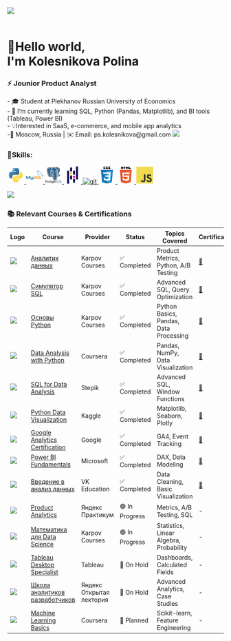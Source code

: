 <img src="https://user-images.githubusercontent.com/74038190/212750155-3ceddfbd-19d3-40a3-87af-8d329c8323c4.gif" width="1000">
<br><br>
<h1 align="left">  👋Hello world,<br>I'm Kolesnikova Polina</h1>
<h3 align="left">⚡ Jounior Product Analyst</h3>
- 🎓 Student at Plekhanov Russian University of Economics
<br>- 🌱 I’m currently learning SQL, Python (Pandas, Matplotlib), and BI tools (Tableau, Power BI)
<br>- 💡Interested in SaaS, e-commerce, and mobile app analytics 
<br>-📍 Moscow, Russia | ✉️ Email: ps.kolesnikova@gmail.com
<img src="https://www.animatedimages.org/data/media/562/animated-line-image-0426.gif" width="500">
<h3 align="left">🔧Skills:</h3>
<p align="left"> <a href="https://www.python.org" target="_blank" rel="noreferrer"> <img src="https://raw.githubusercontent.com/devicons/devicon/master/icons/python/python-original.svg" alt="python" width="40" height="40"/> </a> <a href="https://www.mysql.com/" target="_blank" rel="noreferrer"> <img src="https://raw.githubusercontent.com/devicons/devicon/master/icons/mysql/mysql-original-wordmark.svg" alt="mysql" width="40" height="40"/> </a> <a href="https://www.postgresql.org" target="_blank" rel="noreferrer"> <img src="https://raw.githubusercontent.com/devicons/devicon/master/icons/postgresql/postgresql-original-wordmark.svg" alt="postgresql" width="40" height="40"/> </a> <a href="https://pandas.pydata.org/" target="_blank" rel="noreferrer"> <img src="https://raw.githubusercontent.com/devicons/devicon/2ae2a900d2f041da66e950e4d48052658d850630/icons/pandas/pandas-original.svg" alt="pandas" width="40" height="40"/> </a><a href="https://git-scm.com/" target="_blank" rel="noreferrer"> <img src="https://www.vectorlogo.zone/logos/git-scm/git-scm-icon.svg" alt="git" width="40" height="40"/> </a> <a href="https://www.w3schools.com/css/" target="_blank" rel="noreferrer"> <img src="https://raw.githubusercontent.com/devicons/devicon/master/icons/css3/css3-original-wordmark.svg" alt="css3" width="40" height="40"/> </a>  <a href="https://www.w3.org/html/" target="_blank" rel="noreferrer"> <img src="https://raw.githubusercontent.com/devicons/devicon/master/icons/html5/html5-original-wordmark.svg" alt="html5" width="40" height="40"/> </a> <a href="https://developer.mozilla.org/en-US/docs/Web/JavaScript" target="_blank" rel="noreferrer"> <img src="https://raw.githubusercontent.com/devicons/devicon/master/icons/javascript/javascript-original.svg" alt="javascript" width="40" height="40"/> </a></p>
<img src="https://www.animatedimages.org/data/media/562/animated-line-image-0426.gif" width="500">
<h3 align="left">📚 Relevant Courses & Certifications</h3>

| Logo                                                                                                                        | Course                                                                                     | Provider                 | Status        | Topics Covered                          | Certificate                                                              |
| --------------------------------------------------------------------------------------------------------------------------- | ------------------------------------------------------------------------------------------ | ------------------------ | ------------- | --------------------------------------- | ------------------------------------------------------------------------ |
| <img src="https://karpov.courses/favicon.ico" width="20">                                                                   | [Аналитик данных](https://karpov.courses/data-analyst)                                     | Karpov Courses           | ✅ Completed   | Product Metrics, Python, A/B Testing    | [📄]()                                                                    |
| <img src="https://karpov.courses/favicon.ico" width="20">                                                                   | [Симулятор SQL](https://karpov.courses/sql-simulator)                                      | Karpov Courses           | ✅ Completed   | Advanced SQL, Query Optimization        | [📄]()                                                                    |
| <img src="https://karpov.courses/favicon.ico" width="20">                                                                   | [Основы Python](https://karpov.courses/python)                                             | Karpov Courses           | ✅ Completed   | Python Basics, Pandas, Data Processing  | [📄]()                                                                    |
| <img src="https://upload.wikimedia.org/wikipedia/commons/9/97/Coursera-Logo_600x600.svg" width="20">                        | [Data Analysis with Python](https://www.coursera.org/learn/data-analysis-with-python)      | Coursera                 | ✅ Completed   | Pandas, NumPy, Data Visualization       | [📄](https://www.coursera.org/account/accomplishments/certificate/XXXXXX) |
| <img src="https://upload.wikimedia.org/wikipedia/commons/4/42/Stepik_logotype.png" width="20">                              | [SQL for Data Analysis](https://stepik.org/course/63054/)                                  | Stepik                   | ✅ Completed   | Advanced SQL, Window Functions          | [📄](https://stepik.org/certificate/XXXXXX)                               |
| <img src="https://upload.wikimedia.org/wikipedia/commons/7/7c/Kaggle_logo.png" width="20">                                  | [Python Data Visualization](https://www.kaggle.com/learn/data-visualization)               | Kaggle                   | ✅ Completed   | Matplotlib, Seaborn, Plotly             | [📄](https://www.kaggle.com/learn/certification/XXXXXX)                   |
| <img src="https://upload.wikimedia.org/wikipedia/commons/2/2f/Google_2015_logo.svg" width="20">                             | [Google Analytics Certification](https://analytics.google.com/analytics/academy/)          | Google                   | ✅ Completed   | GA4, Event Tracking                     | [📄](https://analytics.google.com/analytics/academy/certificate/XXXXXX)   |
| <img src="https://upload.wikimedia.org/wikipedia/commons/9/96/Microsoft_logo_%282012%29.svg" width="20">                    | [Power BI Fundamentals](https://learn.microsoft.com/en-us/training/powerplatform/power-bi) | Microsoft                | ✅ Completed   | DAX, Data Modeling                      | [📄](https://learn.microsoft.com/en-us/users/XXXXXX)                      |
| <img src="https://vk.company/favicon.ico" width="20">                                                                       | [Введение в анализ данных](https://vk.education/data-analysis)                             | VK Education             | ✅ Completed   | Data Cleaning, Basic Visualization      | [📄]()                                                                    |
| <img src="https://upload.wikimedia.org/wikipedia/commons/thumb/5/58/Yandex_icon.svg/2048px-Yandex_icon.svg.png" width="20"> | [Product Analytics](https://practicum.yandex.ru/profile/product-analyst/)                  | Яндекс Практикум         | 🟢 In Progress | Metrics, A/B Testing, SQL               | -                                                                        |
| <img src="https://karpov.courses/favicon.ico" width="20">                                                                   | [Математика для Data Science](https://karpov.courses/math-ds)                              | Karpov Courses           | 🟢 In Progress | Statistics, Linear Algebra, Probability | -                                                                        |
| <img src="https://336118.selcdn.ru/Gutsy-Culebra/products/Tableau-Desktop-Logo.svg" width="20">                             | [Tableau Desktop Specialist](https://www.tableau.com/learn/training)                       | Tableau                  | 🔄 On Hold     | Dashboards, Calculated Fields           | -                                                                        |
| <img src="https://yandex.ru/favicon.ico" width="20">                                                                        | [Школа аналитиков разработчиков](https://yandex.ru/schools/analytics)                      | Яндекс Открытая лектория | 🔄 On Hold     | Advanced Analytics, Case Studies        | -                                                                        |
| <img src="https://upload.wikimedia.org/wikipedia/commons/0/05/Scikit_learn_logo_small.svg" width="20">                      | [Machine Learning Basics](https://www.coursera.org/learn/machine-learning)                 | Coursera                 | 📅 Planned     | Scikit-learn, Feature Engineering       | -                                                                        |
